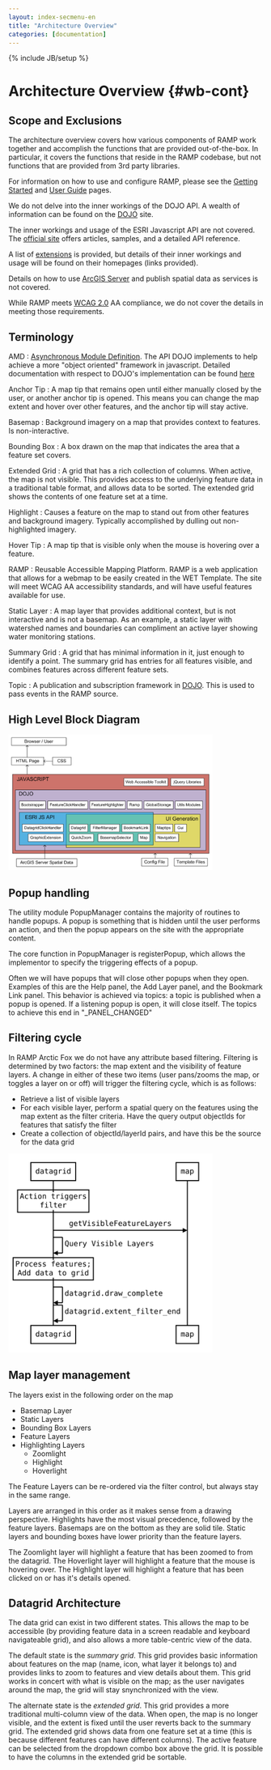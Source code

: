 ```yaml
---
layout: index-secmenu-en
title: "Architecture Overview"
categories: [documentation]
---
```

{% include JB/setup %}

# Architecture Overview {#wb-cont}

## Scope and Exclusions

The architecture overview covers how various components of RAMP work together and accomplish the functions that are provided out-of-the-box.  In particular, it covers the functions that reside in the RAMP codebase, but not functions that are provided from 3rd party libraries.

For information on how to use and configure RAMP, please see the [Getting Started](started-en.html) and [User Guide](ramp-customization-intro-en.html) pages.

We do not delve into the inner workings of the DOJO API.  A wealth of information can be found on the [DOJO](http://dojotoolkit.org/) site.

The inner workings and usage of the ESRI Javascript API are not covered.  The [official site](https://developers.arcgis.com/javascript/) offers articles, samples, and a detailed API reference.

A list of [extensions](external-libraries-en.html) is provided, but details of their inner workings and usage will be found on their homepages (links provided).

Details on how to use [ArcGIS Server](http://www.esri.com/software/arcgis/arcgisserver) and publish spatial data as services is not covered.

While RAMP meets [WCAG 2.0](http://www.w3.org/WAI/WCAG20/quickref/) AA compliance, we do not cover the details in meeting those requirements.

## Terminology

AMD
: [Asynchronous Module Definition](https://github.com/amdjs/amdjs-api/wiki/AMD).  The API DOJO implements to help achieve a more "object oriented" framework in javascript.  Detailed documentation with respect to DOJO's implementation can be found [here](http://dojotoolkit.org/reference-guide/1.9/loader/amd.html)

Anchor Tip
: A map tip that remains open until either manually closed by the user, or another anchor tip is opened.  This means you can change the map extent and hover over other features, and the anchor tip will stay active.

Basemap
: Background imagery on a map that provides context to features.  Is non-interactive.

Bounding Box
: A box drawn on the map that indicates the area that a feature set covers.

Extended Grid
: A grid that has a rich collection of columns.  When active, the map is not visible.  This provides access to the underlying feature data in a traditional table format, and allows data to be sorted.  The extended grid shows the contents of one feature set at a time.

Highlight
: Causes a feature on the map to stand out from other features and background imagery.  Typically accomplished by dulling out non-highlighted imagery.

Hover Tip
: A map tip that is visible only when the mouse is hovering over a feature.

RAMP
: Reusable Accessible Mapping Platform.  RAMP is a web application that allows for a webmap to be easily created in the WET Template.  The site will meet WCAG AA accessibility standards, and will have useful features available for use.

Static Layer
: A map layer that provides additional context, but is not interactive and is not a basemap.  As an example, a static layer with watershed names and boundaries can compliment an active layer showing water monitoring stations.

Summary Grid
: A grid that has minimal information in it, just enough to identify a point.   The summary grid has entries for all features visible, and combines features across different feature sets.

Topic
: A publication and subscription framework in [DOJO](http://dojotoolkit.org/reference-guide/1.9/dojo/topic.html).  This is used to pass events in the RAMP source.

## High Level Block Diagram

<section class="wb-lbx lbx-gal">
	<a href="../assets/images/block_diagram.png">
		<img src="../assets/images/block_diagram.png" style="max-width:80%" />
	</a>
</section>

## Popup handling

The utility module PopupManager contains the majority of routines to handle popups.  A popup is something that is hidden until the user performs an action, and then the popup appears on the site with the appropriate content.

The core function in PopupManager is registerPopup, which allows the implementor to specify the triggering effects of a popup.

Often we will have popups that will close other popups when they open.  Examples of this are the Help panel, the Add Layer panel, and the Bookmark Link panel.  This behavior is achieved via topics: a topic is published when a popup is opened.  If a listening popup is open, it will close itself. The topics to achieve this end in "_PANEL_CHANGED"

## Filtering cycle

In RAMP Arctic Fox we do not have any attribute based filtering.  Filtering is determined by two factors: the map extent and the visibility of feature layers.  A change in either of these two items (user pans/zooms the map, or toggles a layer on or off) will trigger the filtering cycle, which is as follows:

* Retrieve a list of visible layers
* For each visible layer, perform a spatial query on the features using the map extent as the filter criteria.  Have the query output objectIds for features that satisfy the filter
* Create a collection of objectId/layerId pairs, and have this be the source for the data grid

<section class="wb-lbx lbx-gal">
	<a href="../assets/images/filter_data_sequence.svg">
		<img src="../assets/images/filter_data_sequence.svg" style="max-width:80%" />
	</a>
</section>

## Map layer management

The layers exist in the following order on the map

* Basemap Layer
* Static Layers
* Bounding Box Layers
* Feature Layers
* Highlighting Layers
  * Zoomlight
  * Highlight
  * Hoverlight

The Feature Layers can be re-ordered via the filter control, but always stay in the same range.

Layers are arranged in this order as it makes sense from a drawing perspective.  Highlights have the most visual precedence, followed by the feature layers.  Basemaps are on the bottom as they are solid tile.  Static layers and bounding boxes have lower priority than the feature layers.

The Zoomlight layer will highlight a feature that has been zoomed to from the datagrid.  The Hoverlight layer will highlight a feature that the mouse is hovering over.  The Highlight layer will highlight a feature that has been clicked on or has it's details opened.

## Datagrid Architecture

The data grid can exist in two different states.  This allows the map to be accessible (by providing feature data in a screen readable and keyboard navigateable grid), and also allows a more table-centric view of the data.

The default state is the _summary grid_.  This grid provides basic information about features on the map (name, icon, what layer it belongs to) and provides links to zoom to features and view details about them.  This grid works in concert with what is visible on the map; as the user navigates around the map, the grid will stay snynchronized with the view.

The alternate state is the _extended grid_.  This grid provides a more traditional multi-column view of the data.  When open, the map is no longer visible, and the extent is fixed until the user reverts back to the summary grid.  The extended grid shows data from one feature set at a time (this is because different features can have different columns).  The active feature can be selected from the dropdown combo box above the grid.  It is possible to have the columns in the extended grid be sortable.